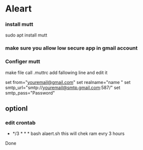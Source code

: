 # Aleart
### install mutt 
sudo apt install mutt 
### make sure you allow low secure app in gmail account 
### Configer mutt 
make file call .muttrc 
add fallowing line and edit it 


set from="youremail@gmail.com"
set realname="name "
set smtp_url="smtp://youremail@smtp.gmail.com:587/"
set smtp_pass="Password"

## optionl 
### edit crontab
  * */3 * * * bash alaert.sh 
this will chek ram evry 3 hours 

Done
